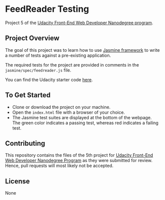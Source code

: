 # FeedReader Testing

Project 5 of the [Udacity Front-End Web Developer Nanodegree program](https://eu.udacity.com/course/front-end-web-developer-nanodegree--nd001).

## Project Overview

The goal of this project was to learn how to use [Jasmine framework](https://jasmine.github.io/) to write a number of tests against a pre-existing application.

The required tests for the project are provided in comments in the `jasmine/spec/feedreader.js` file.

You can find the Udacity starter code [here](https://github.com/udacity/frontend-nanodegree-feedreader).

## To Get Started

* Clone or download the project on your machine.
* Open the `index.html` file with a browser of your choice.
* The Jasmine test suites are displayed at the bottom of the webpage. The green color indicates a passing test, whereas red indicates a failing test.

## Contributing

This repository contains the files of the 5th project for [Udacity Front-End Web Developer Nanodegree Program](https://eu.udacity.com/course/front-end-web-developer-nanodegree--nd001) as they were submitted for review. Hence, pull requests will most likely not be accepted.

## License

None

